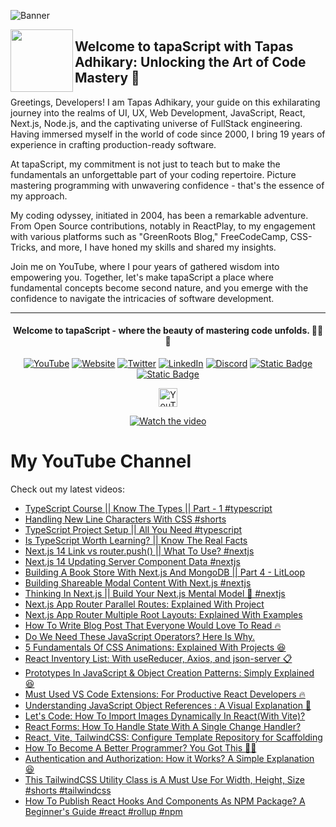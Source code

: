 ![Banner](https://media.licdn.com/dms/image/D5616AQGqULKfQUchEQ/profile-displaybackgroundimage-shrink_350_1400/0/1697104932324?e=1705536000&v=beta&t=VU7h3Z5gl5-9BueHGVp8odgRJRQxJraDRH50g_Y4jL0)

[<img align="left" height="100" src="https://avatars.githubusercontent.com/u/145749994?s=200&v=4">](https://avatars.githubusercontent.com/u/145749994?s=200&v=4)

## Welcome to tapaScript with Tapas Adhikary: Unlocking the Art of Code Mastery 🚀

Greetings, Developers! I am Tapas Adhikary, your guide on this exhilarating journey into the realms of UI, UX, Web Development, JavaScript, React, Next.js, Node.js, and the captivating universe of FullStack engineering. Having immersed myself in the world of code since 2000, I bring 19 years of experience in crafting production-ready software.

At tapaScript, my commitment is not just to teach but to make the fundamentals an unforgettable part of your coding repertoire. Picture mastering programming with unwavering confidence - that's the essence of my approach.

My coding odyssey, initiated in 2004, has been a remarkable adventure. From Open Source contributions, notably in ReactPlay, to my engagement with various platforms such as "GreenRoots Blog," FreeCodeCamp, CSS-Tricks, and more, I have honed my skills and shared my insights.

Join me on YouTube, where I pour years of gathered wisdom into empowering you. Together, let's make tapaScript a place where fundamental concepts become second nature, and you emerge with the confidence to navigate the intricacies of software development.

<hr/>
<div align=center>
  <h4> Welcome to tapaScript - where the beauty of mastering code unfolds. 👨‍💻✨</h4>
 
  
  [![YouTube](https://img.shields.io/badge/YouTube-FF0000?logo=YouTube&logoColor=white)](https://www.youtube.com/@tapasadhikary)
  [![Website](https://img.shields.io/badge/Website-72e3ed)](https://www.tapasadhikary.com/)
  [![Twitter](https://img.shields.io/badge/Twitter-1DA1F2?logo=Twitter&logoColor=white)](https://twitter.com/tapasadhikary)
  [![LinkedIn](https://img.shields.io/badge/LinkedIn-0077B5?logo=LinkedIn&logoColor=white)](https://www.linkedin.com/in/tapasadhikary/)
  [![Discord](https://img.shields.io/badge/Discord-4e5152?logo=Discord&logoColor=white)](https://discord.com/invite/YzUe4DbNAz)
  [![Static Badge](https://img.shields.io/badge/Facebook-288dc7?logo=Facebook&color=288dc7)](https://www.facebook.com/tapasadhi)
  [![Static Badge](https://img.shields.io/badge/Channel-fff?logo=Whatsapp)](https://whatsapp.com/channel/0029VaD6TMXICVfrYVJsO21M)

<img alt="YouTube Channel Subscribers" height="30px" src="https://img.shields.io/youtube/channel/subscribers/UCaYr5yxgOyk599Mnb3TGh-g?label=Subscribers&style=social"> <br/>

[![Watch the video](https://img.youtube.com/vi/90BgcWNRFMk/0.jpg)](https://www.youtube.com/watch?v=90BgcWNRFMk)

</div>

# My YouTube Channel

Check out my latest videos:

<!-- latest-videos -->
* [TypeScript Course || Know The Types || Part - 1 #typescript](https://www.youtube.com/watch?v=9WAtpGzTtVc)
* [Handling New Line Characters With CSS #shorts](https://www.youtube.com/watch?v=bNMgXdkv3qk)
* [TypeScript Project Setup || All You Need #typescript](https://www.youtube.com/watch?v=P3unJiZxfkI)
* [Is TypeScript Worth Learning? || Know The Real Facts](https://www.youtube.com/watch?v=whGzNBqdNS0)
* [Next.js 14 Link vs router.push() || What To Use? #nextjs](https://www.youtube.com/watch?v=t3FoW3veg_o)
* [Next.js 14 Updating Server Component Data  #nextjs](https://www.youtube.com/watch?v=qX4hsitjqvE)
* [Building A Book Store With Next.js And MongoDB || Part 4 - LitLoop](https://www.youtube.com/watch?v=dGicJiXqhhc)
* [Building Shareable Modal Content With Next.js #nextjs](https://www.youtube.com/watch?v=v02LJJMz_sc)
* [Thinking In Next.js || Build Your Next.js Mental Model 🤯 #nextjs](https://www.youtube.com/watch?v=nz-cPzEQimo)
* [Next.js App Router Parallel Routes: Explained With Project](https://www.youtube.com/watch?v=p7FnRYOvwRs)
* [Next.js App Router Multiple Root Layouts: Explained With Examples](https://www.youtube.com/watch?v=X9_XqeqWBR0)
* [How To Write Blog Post That Everyone Would Love To Read 🔥](https://www.youtube.com/watch?v=KEPpub1pFUQ)
* [Do We Need These JavaScript Operators? Here Is Why.](https://www.youtube.com/watch?v=05Qu9gW7wzs)
* [5 Fundamentals Of CSS Animations: Explained With Projects 😆](https://www.youtube.com/watch?v=7yCVRMfjxh8)
* [React Inventory List: With useReducer, Axios, and json-server 📋](https://www.youtube.com/watch?v=jKyAEj0EvAA)
* [Prototypes In JavaScript &amp; Object Creation Patterns: Simply Explained 😆](https://www.youtube.com/watch?v=Uru85QW9zkk)
* [Must Used VS Code Extensions: For Productive React Developers 🔥](https://www.youtube.com/watch?v=jF_e1qualY8)
* [Understanding JavaScript Object References : A Visual Explanation 🧠](https://www.youtube.com/watch?v=VthQaSlDP1g)
* [Let&#39;s Code: How To Import Images Dynamically In React(With Vite)?](https://www.youtube.com/watch?v=7EFZIe_Cpv8)
* [React Forms: How To Handle State With A Single Change Handler?](https://www.youtube.com/watch?v=nYazniAxwi8)
* [React, Vite, TailwindCSS: Configure Template Repository for Scaffolding](https://www.youtube.com/watch?v=Zk2YJUvfsOA)
* [How To Become A Better Programmer? You Got This 🙌🏼](https://www.youtube.com/watch?v=IJYB_r_o6L8)
* [Authentication and Authorization: How it Works? A Simple Explanation 😆](https://www.youtube.com/watch?v=CvzPTeGv9Gw)
* [This TailwindCSS Utility Class is A Must Use For Width, Height, Size #shorts #tailwindcss](https://www.youtube.com/watch?v=YwrKRAHNyiQ)
* [How To Publish React Hooks And Components As NPM Package? A Beginner&#39;s Guide #react #rollup #npm](https://www.youtube.com/watch?v=KxnvvkNsSvs)
<!-- latest-videos-end -->
